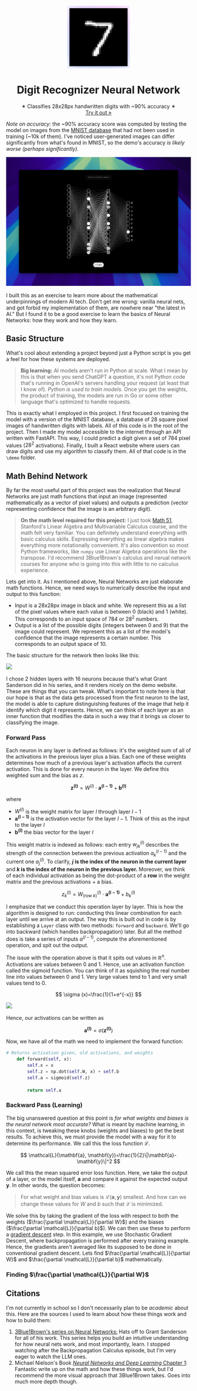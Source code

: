 <p align="center">
<p align="center">
   <img width="170" height="170" src="https://github.com/markmusic27/digit-recognition-neural-network/blob/main/docs/box.png?raw=true" alt="Logo">
  </p>
  <h1 align="center"><b>Digit Recognizer Neural Network</b></h1>
  <p align="center">
  ✶ Classifies 28x28px handwritten digits with ~90% accuracy ✶
    <br />
    <a href="https://digit-recognition-nn.vercel.app/">Try it out »</a>
    <br />
  </p>
</p>

_Note on accuracy:_ the ~90% accuracy score was computed by testing the model on images from the [MNIST database](https://www.kaggle.com/datasets/hojjatk/mnist-dataset) that had not been used in training (~10k of them). I've noticed user-generated images can differ significantly from what's found in MNIST, so the demo's accuracy _is likely worse (perhaps significantly)._

![Project Demo](https://github.com/markmusic27/digit-recognition-neural-network/blob/main/docs/thumbnail_readme.png?raw=true)

I built this as an exercise to learn more about the mathematical underpinnings of modern AI tech. Don't get me wrong: vanilla neural nets, and got forbid my implementation of them, are nowhere near "the latest in AI." But I found it to be a good exercise to learn the basics of Neural Networks: how they work and how they learn.

## Basic Structure

What's cool about extending a project beyond just a Python script is you get a feel for how these systems are deployed.

> **Big learning:**
> AI models aren't run in Python at scale. What I mean by this is that when you send ChatGPT a question, it's not Python code that's running in OpenAI's servers handling your request (at least that I know of). _Python is used to train models._ Once you get the weights, the product of training, the models are run in Go or some other language that's optimized to handle requests.

This is exactly what I employed in this project. I first focused on training the model with a version of the MNIST database, a database of 28 square pixel images of handwritten digits with labels. All of this code is in the root of the project. Then I made my model accessible to the internet through an API written with FastAPI. This way, I could predict a digit given a set of 784 pixel values ($28^2$ activations). Finally, I built a React website where users can draw digits and use my algorithm to classify them. All of that code is in the `\demo` folder.

## Math Behind Network

By far the most useful part of this project was the realization that Neural Networks are just math functions that input an image (represented mathematically as a vector of pixel values) and outputs a prediction (vector representing confidence that the image is an arbitrary digit).

> **On the math level required for this project:**
> I just took [Math 51](https://web.stanford.edu/class/math51/), Stanford's Linear Algebra and Multivariable Calculus course, and the math felt very familiar. You can definitely understand everything with basic calculus skills. Expressing everything as linear algebra makes everything more notationally convenient. It's also convention so most Python frameworks, like `numpy` use Linear Algebra operations like the transpose. I'd recommend 3Blue1Brown's calculus and nerual network courses for anyone who is going into this with little to no calculus experience.

Lets get into it. As I mentioned above, Neural Networks are just elaborate math functions. Hence, we need ways to numerically describe the input and output to this function:
- Input is a 28x28px image in black and white. We represent this as a list of the pixel values where each value is between 0 (black) and 1 (white). This corresponds to an input space of $784$ or $28^2$ numbers.
- Output is a list of the possible digits (integers between 0 and 9) that the image could represent. We represent this as a list of the model's confidence that the image represents a certain number. This corresponds to an output space of $10$.
  
The basic structure for the network then looks like this:

![](https://i.ibb.co/JwXXcxkq/Clean-Shot-2025-07-08-at-09-12-49-2x.png)

I chose 2 hidden layers with 16 neurons because that's what Grant Sanderson did in his series, and it renders nicely on the demo website. These are things that you can tweak. What's important to note here is that our hope is that as the data gets processed from the first neuron to the last, the model is able to capture distinguishing features of the image that help it identify which digit it represents. Hence, we can think of each layer as an inner function that modifies the data in such a way that it brings us closer to classifying the image.

### Forward Pass

Each neuron in any layer is defined as follows: it's the weighted sum of all of the activations in the previous layer plus a bias. Each one of these weights determines how much of a previous layer's activation affects the current activation. This is done for every neuron in the layer. We define this weighted sum and the bias as $z$.

$$
\mathbf{z^{(l)}}=W^{(l)}\cdot \mathbf{a^{(l-1)}}+\mathbf{b^{(l)}}
$$

where 
- $W^{(l)}$ is the weight matrix for layer $l$ through layer $l-1$
- $\mathbf{a^{(l-1)}}$ is the activation vector for the layer $l-1$. Think of this as the input to the layer $l$
- $\mathbf{b^{(l)}}$ the bias vector for the layer $l$

This weight matrix is indexed as follows: each entry $w^{(l)}_{jk}$ describes the strength of the connection between the previous activation $a^{(l-1)}_k$ and the current one $a^{(l)}_j$. To clarify, __$j$ is the index of the neuron in the current layer__ and __$k$ is the index of the neuron in the previous layer.__ Moreover, we think of each individual activation as being the dot-product of a __row__ in the weight matrix and the previous activations + a bias.

$$z^{(l)}_{k}=W^{(l)}_{(\text{row } k)}\cdot \mathbf{a^{(l-1)}}+b^{(l)}_{k}$$

I emphasize that we conduct this operation layer by layer. This is how the algorithm is designed to run: conducting this linear combination for each layer until we arrive at an output. The way this is built out in code is by establishing a `Layer` class with two methods: `forward` and `backward`. We'll go into backward (which handles backpropagation) later. But all the method does is take a series of inputs $a^{(l-1)}$, compute the aforementioned operation, and spit out the output.

The issue with the operation above is that it spits out values in $\mathbb{R}^n$. Activations are values between 0 and 1. Hence, use an activation function called the sigmoid function. You can think of it as squishing the real number line into values between 0 and 1. Very large values tend to 1 and very small values tend to 0.

$$
\sigma (x)=\frac{1}{1+e^{-x}}
$$

![](https://i.ibb.co/DfTHf3Y5/final.png)

Hence, our activations can be written as

$$\mathbf{a^{(l)}}=\sigma (\mathbf{z^{(l)}})$$

Now, we have all of the math we need to implement the forward function:
```py
# Returns activation given, old activations, and weights
    def forward(self, x):
        self.x = x
        self.z = np.dot(self.W, x) + self.b
        self.a = sigmoid(self.z)
        
        return self.a
```

### Backward Pass (Learning)

The big unanswered question at this point is _for what weights and biases is the neural network most accurate?_ What is meant by machine learning, in this context, is tweaking these knobs (weights and biases) to get the best results. To achieve this, we must provide the model with a way for it to determine its performance. We call this the loss function $\mathcal{L}$.

$$
\mathcal{L}(\mathbf{a}, \mathbf{y})=\frac{1}{2}\|\mathbf{a}-\mathbf{y}\|^2
$$

We call this the mean squared error loss function. Here, we take the output of a layer, or the model itself, $\mathbf{a}$ and compare it against the expected output $\mathbf{y}$. In other words, the question becomes:

> For what weight and bias values is ${\mathcal{L}}(\mathbf{a}, \mathbf{y})$ smallest. And how can we change these values for $W$ and $b$ such that $\mathcal{L}$ is minimized.

We solve this by taking the gradient of the loss with respect to both the weights ($\frac{\partial \mathcal{L}}{\partial W}$) and the biases ($\frac{\partial \mathcal{L}}{\partial b}$). We can then use these to perform a [gradient descent](https://en.wikipedia.org/wiki/Gradient_descent) step. In this example, we use Stochastic Gradient Descent, where backpropagation is performed after every training example. Hence, the gradients aren't averaged like its supposed to be done in conventional gradient descent. Lets find $\frac{\partial \mathcal{L}}{\partial W}$ and $\frac{\partial \mathcal{L}}{\partial b}$ mathematically.

### Finding $\frac{\partial \mathcal{L}}{\partial W}$




## Citations

I'm not currently in school so I don't necessarily plan to be _academic_ about this. Here are the sources I used to learn about how these things work and how to build them:
1. [3Blue1Brown's series on Neural Networks:](https://youtu.be/aircAruvnKk?si=mRS-NlKrfyDwxWpz) Hats off to Grant Sanderson for all of his work. This series helps you build an intuitive understanding for how neural nets work, and most importantly, learn. I stopped watching after the Backpropagation Calculus episode, but I'm very eager to watch the LLM ones.
2. Michael Nielson's Book [_Neural Networks and Deep Learning_ Chapter 1](http://neuralnetworksanddeeplearning.com/chap1.html): Fantastic write up on the math and how these things work, but I'd recommend the more visual approach that 3Blue1Brown takes. Goes into much more depth though.